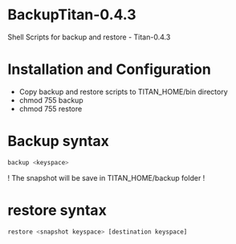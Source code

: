 # BackupTitan-0.4.3
Shell Scripts for backup and restore - Titan-0.4.3

# Installation and Configuration
- Copy backup and restore scripts to TITAN_HOME/bin directory
- chmod 755 backup
- chmod 755 restore

# Backup syntax

```bash
backup <keyspace>
```
! The snapshot will be save in TITAN_HOME/backup folder !

# restore syntax

```bash 
restore <snapshot keyspace> [destination keyspace]
```
